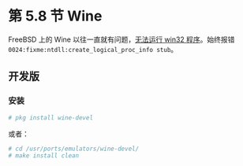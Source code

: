 # 第 5.8 节 Wine

FreeBSD 上的 Wine 以往一直就有问题，[无法运行 win32 程序](https://bugs.freebsd.org/bugzilla/show_bug.cgi?id=265273)。始终报错 `0024:fixme:ntdll:create_logical_proc_info stub`。

## 开发版

### 安装

```sh
# pkg install wine-devel
```
或者：

```sh
# cd /usr/ports/emulators/wine-devel/ 
# make install clean
```

